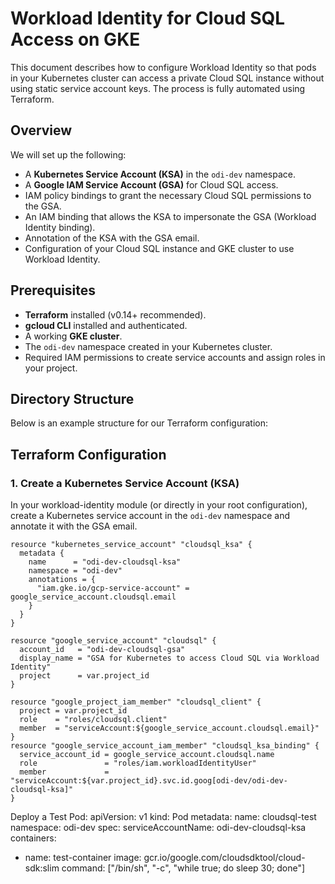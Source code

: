 # Workload Identity for Cloud SQL Access on GKE

This document describes how to configure Workload Identity so that pods in your Kubernetes cluster can access a private Cloud SQL instance without using static service account keys. The process is fully automated using Terraform.

## Overview

We will set up the following:
- A **Kubernetes Service Account (KSA)** in the `odi-dev` namespace.
- A **Google IAM Service Account (GSA)** for Cloud SQL access.
- IAM policy bindings to grant the necessary Cloud SQL permissions to the GSA.
- An IAM binding that allows the KSA to impersonate the GSA (Workload Identity binding).
- Annotation of the KSA with the GSA email.
- Configuration of your Cloud SQL instance and GKE cluster to use Workload Identity.

## Prerequisites

- **Terraform** installed (v0.14+ recommended).
- **gcloud CLI** installed and authenticated.
- A working **GKE cluster**.
- The `odi-dev` namespace created in your Kubernetes cluster.
- Required IAM permissions to create service accounts and assign roles in your project.

## Directory Structure

Below is an example structure for our Terraform configuration:


## Terraform Configuration

### 1. Create a Kubernetes Service Account (KSA)

In your workload-identity module (or directly in your root configuration), create a Kubernetes service account in the `odi-dev` namespace and annotate it with the GSA email.

```hcl
resource "kubernetes_service_account" "cloudsql_ksa" {
  metadata {
    name      = "odi-dev-cloudsql-ksa"
    namespace = "odi-dev"
    annotations = {
      "iam.gke.io/gcp-service-account" = google_service_account.cloudsql.email
    }
  }
}

resource "google_service_account" "cloudsql" {
  account_id   = "odi-dev-cloudsql-gsa"
  display_name = "GSA for Kubernetes to access Cloud SQL via Workload Identity"
  project      = var.project_id
}

resource "google_project_iam_member" "cloudsql_client" {
  project = var.project_id
  role    = "roles/cloudsql.client"
  member  = "serviceAccount:${google_service_account.cloudsql.email}"
}
resource "google_service_account_iam_member" "cloudsql_ksa_binding" {
  service_account_id = google_service_account.cloudsql.name
  role               = "roles/iam.workloadIdentityUser"
  member             = "serviceAccount:${var.project_id}.svc.id.goog[odi-dev/odi-dev-cloudsql-ksa]"
}
```

Deploy a Test Pod:
apiVersion: v1
kind: Pod
metadata:
  name: cloudsql-test
  namespace: odi-dev
spec:
  serviceAccountName: odi-dev-cloudsql-ksa
  containers:
  - name: test-container
    image: gcr.io/google.com/cloudsdktool/cloud-sdk:slim
    command: ["/bin/sh", "-c", "while true; do sleep 30; done"]
